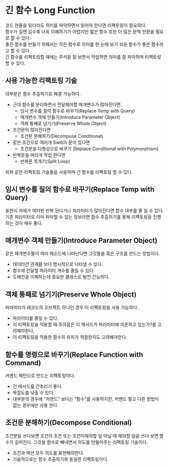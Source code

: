 # 긴 함수 Long Function

코드 한줄을 읽더라도 의미를 파악하면서 읽어야 한다면 리팩토링이 필요하다.  
함수가 길면 길수록 더욱 이해하기가 어렵지만 짧은 함수 또한 더 많은 문맥 전환을 필요로 할 수 있다.  
좋은 함수를 만들기 위해서는 작은 함수로 의미를 한 눈에 보기 쉬운 함수가 좋은 함수라고 할 수 있다.  
긴 함수를 리팩토링할 때에는 주석을 잘 보면서 작업하면 의미를 잘 파악하며 리팩토링 할 수 있다.

## 사용 가능한 리팩토링 기술
대부분은 함수 추출하기로 해결 가능하다.  
- 근데 함수를 분리하면서 전달해야할 매개변수가 많아진다면.
  - 임시 변수를 질의 함수로 바꾸기(Replace Temp with Query)
  - 매개변수 객체 만들기(Introduce Parameter Object)
  - 객체 통째로 넘기기(Preserve Whole Object)
- 조건문이 많아진다면
  - 조건문 분해하기(Decompose Conditional)
- 같은 조건으로 여러개 Switch 문이 있다면
  - 조건문을 다형성으로 바꾸기 (Replace Conditional with Polymorphism)
- 반복문을 여러개 작업 한다면
  - 반복문 쪼개기(Split Loop)

위와 같은 리팩토링 기술들을 사용하며 긴 함수를 리팩토링 할 수 있다.

## 임시 변수를 질의 함수로 바꾸기(Replace Temp with Query)
표현식 자체가 여러번 반복 된다거나 파라미터가 많아진다면 함수 내부를 줄 일 수 있다.  
기존 파라미터로 이미 파악할 수 있는 정보라면 함수 추출하기를 통해 리팩토링을 진행하는 것이 매우 좋다.

## 매개변수 객체 만들기(Introduce Parameter Object)
같은 매개변수들이 여러 메소드에 나타난다면 그것들을 묶은 구조를 만드는 방법이다.
- 데이터간 관계를 보다 명시적으로 나타낼 수 있다.
- 함수에 전달할 파라미터 개수를 줄일 수 있다.
- 도메인을 이해하는데 중요한 클래스로 발전 간능하다.

## 객체 통째로 넘기기(Preserve Whole Object)
파라미터가 레코드의 오브젝트 하나인 경우 이 리팩토링을 사용 가능하다.
- 파라미터를 줄일 수 있다.
- 이 리팩토링을 적용할 때 주의점은 이 메서드가 파라미터에 의존하고 있는가?를 고려해야한다.
- 이 리팩토링을 적용한 함수의 위치가 적절한지도 고려해야한다.

## 함수를 명령으로 바꾸기(Replace Function with Command)
커멘드 페턴으로 만드는 리팩토링이다.  
- 긴 메서드를 간추리기 좋다.
- 복잡도를 낮출 수 있다.
- 대부분의 경우에 “커맨드” 보다는 “함수”를 사용하지만, 커맨드 말고 다른 방법이 없는 경우에만 사용
한다.
## 조건문 분해하기(Decompose Conditional)
조건문을 쓰다보면 조건의 조건 또는 조건이해야할 일 아닐 때 해야할 일을 쓰다 보면 함수가 길어진다.
그것을 함수로 빼내면서 의도를 만들어주는 리팩토링 기술이다.
- 조건과 액션 모두 의도를 표현해야한다.
- 기술적으로는 함수 추출하기와 동일한 리팩토링이다.


